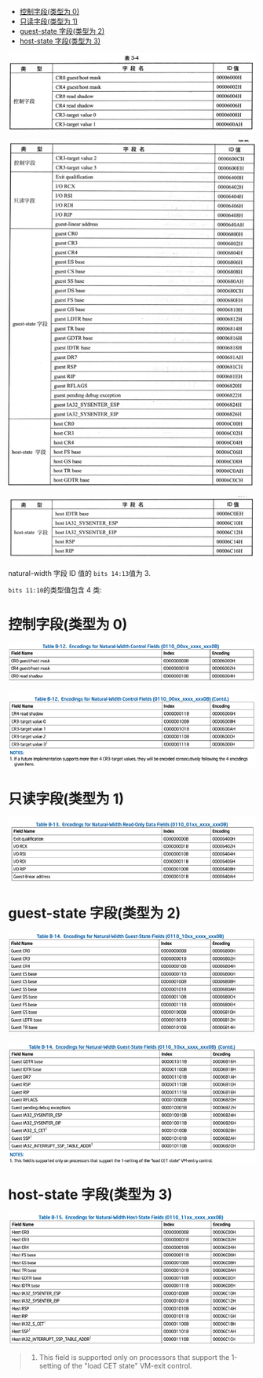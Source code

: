 
<!-- @import "[TOC]" {cmd="toc" depthFrom=1 depthTo=6 orderedList=false} -->

<!-- code_chunk_output -->

- [控制字段(类型为 0)](#控制字段类型为-0)
- [只读字段(类型为 1)](#只读字段类型为-1)
- [guest-state 字段(类型为 2)](#guest-state-字段类型为-2)
- [host-state 字段(类型为 3)](#host-state-字段类型为-3)

<!-- /code_chunk_output -->
![2020-03-02-14-22-40.png](./images/2020-03-02-14-22-40.png)

![2020-03-02-14-22-55.png](./images/2020-03-02-14-22-55.png)

![2020-03-02-14-23-05.png](./images/2020-03-02-14-23-05.png)

natural-width 字段 ID 值的 `bits 14:13`值为 3.

`bits 11:10`的类型值包含 4 类:

# 控制字段(类型为 0)

![2021-04-08-22-12-50.png](./images/2021-04-08-22-12-50.png)

![2021-04-08-22-13-02.png](./images/2021-04-08-22-13-02.png)

# 只读字段(类型为 1)

![2021-04-08-22-13-13.png](./images/2021-04-08-22-13-13.png)

# guest-state 字段(类型为 2)

![2021-04-08-22-13-23.png](./images/2021-04-08-22-13-23.png)

![2021-04-08-22-13-36.png](./images/2021-04-08-22-13-36.png)

# host-state 字段(类型为 3) 

![2021-04-08-22-14-18.png](./images/2021-04-08-22-14-18.png)

> 1. This field is supported only on processors that support the 1-setting of the "load CET state" VM-exit control.